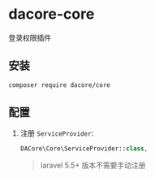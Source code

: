 # dacore-core
登录权限插件

## 安装  
```bash
composer require dacore/core
```

## 配置
1. 注册 `ServiceProvider`: 
    ```php
    DACore\Core\ServiceProvider::class,
    ```
    > laravel 5.5+ 版本不需要手动注册